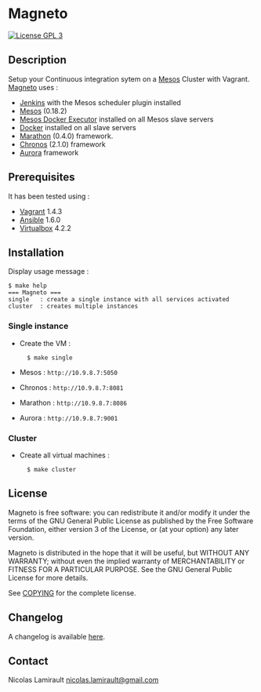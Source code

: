Magneto
==========

[![License GPL 3][badge-license]][COPYING]

## Description

Setup your Continuous integration sytem on a [Mesos][] Cluster with Vagrant. [Magneto][] uses :
* [Jenkins][]  with the Mesos scheduler plugin installed
* [Mesos][] (0.18.2)
* [Mesos Docker Executor][] installed on all Mesos slave servers
* [Docker][] installed on all slave servers
* [Marathon][] (0.4.0) framework.
* [Chronos][] (2.1.0) framework
* [Aurora][] framework


## Prerequisites

It has been tested using :
* [Vagrant][] 1.4.3
* [Ansible][] 1.6.0
* [Virtualbox][] 4.2.2


## Installation

Display usage message :

    $ make help
    === Magneto ===
    single   : create a single instance with all services activated
    cluster  : creates multiple instances

### Single instance

* Create the VM :

        $ make single

* Mesos : `http://10.9.8.7:5050`
* Chronos : `http://10.9.8.7:8081`
* Marathon : `http://10.9.8.7:8086`
* Aurora : `http://10.9.8.7:9001`


### Cluster

* Create all virtual machines :

        $ make cluster


## License

Magneto is free software: you can redistribute it and/or modify it under the
terms of the GNU General Public License as published by the Free Software
Foundation, either version 3 of the License, or (at your option) any later
version.

Magneto is distributed in the hope that it will be useful, but WITHOUT ANY
WARRANTY; without even the implied warranty of MERCHANTABILITY or FITNESS FOR A
PARTICULAR PURPOSE.  See the GNU General Public License for more details.

See [COPYING][] for the complete license.


## Changelog

A changelog is available [here](ChangeLog.md).


## Contact

Nicolas Lamirault <nicolas.lamirault@gmail.com>



[Magneto]: https://github.com/nlamirault/magneto
[COPYING]: https://github.com/nlamirault/magneto/blob/master/COPYING
[Issue tracker]: https://github.com/nlamirault/magneto/issues

[badge-license]: https://img.shields.io/badge/license-GPL_3-green.svg?style=flat

[Jenkins]: http://jenkins-ci.org
[Mesos]: http://mesos.apache.org
[Mesos Docker Executor]: https://github.com/mesosphere/mesos-docker
[Docker]: https://www.docker.io
[Marathon]: https://github.com/mesosphere/marathon
[Chronos]: http://airbnb.github.io/chronos
[Aurora]: http://aurora.incubator.apache.org
[Vagrant]: http://www.vagrantup.com
[Ansible]: http://www.ansible.com
[Virtualbox]: https://www.virtualbox.org
